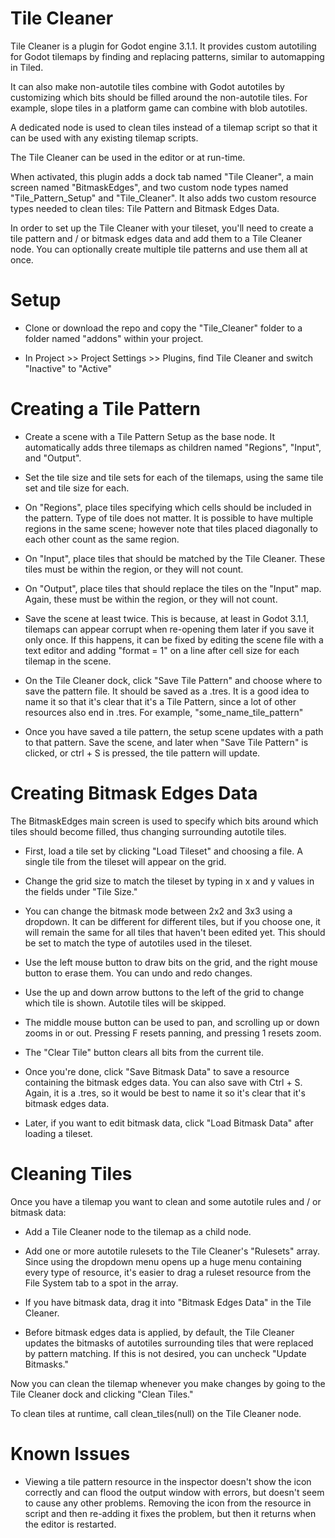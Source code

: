 # Tile Cleaner
Tile Cleaner is a plugin for Godot engine 3.1.1.  It provides custom autotiling for Godot tilemaps by finding and replacing patterns, similar to automapping in Tiled.

It can also make non-autotile tiles combine with Godot autotiles by customizing which bits should be filled around the non-autotile tiles.  For example, slope tiles in a platform game can combine with blob autotiles.

A dedicated node is used to clean tiles instead of a tilemap script so that it can be used with any existing tilemap scripts.

The Tile Cleaner can be used in the editor or at run-time.

When activated, this plugin adds a dock tab named "Tile Cleaner", a main screen named "BitmaskEdges", and two custom node types named "Tile_Pattern_Setup" and "Tile_Cleaner".  It also adds two custom resource types needed to clean tiles: Tile Pattern and Bitmask Edges Data.

In order to set up the Tile Cleaner with your tileset, you'll need to create a tile pattern and / or bitmask edges data and add them to a Tile Cleaner node.  You can optionally create multiple tile patterns and use them all at once.

# Setup
- Clone or download the repo and copy the "Tile_Cleaner" folder to a folder named "addons" within your project.

- In Project >> Project Settings >> Plugins, find Tile Cleaner and switch "Inactive" to "Active"

# Creating a Tile Pattern
- Create a scene with a Tile Pattern Setup as the base node.  It automatically adds three tilemaps as children named "Regions", "Input", and "Output".

- Set the tile size and tile sets for each of the tilemaps, using the same tile set and tile size for each.

- On "Regions", place tiles specifying which cells should be included in the pattern.  Type of tile does not matter.  It is possible to have multiple regions in the same scene; however note that tiles placed diagonally to each other count as the same region.

- On "Input", place tiles that should be matched by the Tile Cleaner.  These tiles must be within the region, or they will not count.

- On "Output", place tiles that should replace the tiles on the "Input" map.  Again, these must be within the region, or they will not count.

- Save the scene at least twice.  This is because, at least in Godot 3.1.1, tilemaps can appear corrupt when re-opening them later if you save it only once.  If this happens, it can be fixed by editing the scene file with a text editor and adding "format = 1" on a line after cell size for each tilemap in the scene.

- On the Tile Cleaner dock, click "Save Tile Pattern" and choose where to save the pattern file.  It should be saved as a .tres.  It is a good idea to name it so that it's clear that it's a Tile Pattern, since a lot of other resources also end in .tres.  For example, "some_name_tile_pattern"

- Once you have saved a tile pattern, the setup scene updates with a path to that pattern.  Save the scene, and later when "Save Tile Pattern" is clicked, or ctrl + S is pressed, the tile pattern will update.

# Creating Bitmask Edges Data
The BitmaskEdges main screen is used to specify which bits around which tiles should become filled, thus changing surrounding autotile tiles.

- First, load a tile set by clicking "Load Tileset" and choosing a file.  A single tile from the tileset will appear on the grid.

- Change the grid size to match the tileset by typing in x and y values in the fields under "Tile Size."

- You can change the bitmask mode between 2x2 and 3x3 using a dropdown.  It can be different for different tiles, but if you choose one, it will remain the same for all tiles that haven't been edited yet.  This should be set to match the type of autotiles used in the tileset.

- Use the left mouse button to draw bits on the grid, and the right mouse button to erase them.  You can undo and redo changes.

- Use the up and down arrow buttons to the left of the grid to change which tile is shown.  Autotile tiles will be skipped.

- The middle mouse button can be used to pan, and scrolling up or down zooms in or out.  Pressing F resets panning, and pressing 1 resets zoom.

- The "Clear Tile" button clears all bits from the current tile.

- Once you're done, click "Save Bitmask Data" to save a resource containing the bitmask edges data.  You can also save with Ctrl + S.  Again, it is a .tres, so it would be best to name it so it's clear that it's bitmask edges data.

- Later, if you want to edit bitmask data, click "Load Bitmask Data" after loading a tileset.

# Cleaning Tiles
Once you have a tilemap you want to clean and some autotile rules and / or bitmask data:

- Add a Tile Cleaner node to the tilemap as a child node.

- Add one or more autotile rulesets to the Tile Cleaner's "Rulesets" array.  Since using the dropdown menu opens up a huge menu containing every type of resource, it's easier to drag a ruleset resource from the File System tab to a spot in the array.

- If you have bitmask data, drag it into "Bitmask Edges Data" in the Tile Cleaner.

- Before bitmask edges data is applied, by default, the Tile Cleaner updates the bitmasks of autotiles surrounding tiles that were replaced by pattern matching.  If this is not desired, you can uncheck "Update Bitmasks."

Now you can clean the tilemap whenever you make changes by going to the Tile Cleaner dock and clicking "Clean Tiles."

To clean tiles at runtime, call clean_tiles(null) on the Tile Cleaner node.

# Known Issues
- Viewing a tile pattern resource in the inspector doesn't show the icon correctly and can flood the output window with errors, but doesn't seem to cause any other problems.  Removing the icon from the resource in script and then re-adding it fixes the problem, but then it returns when the editor is restarted.
